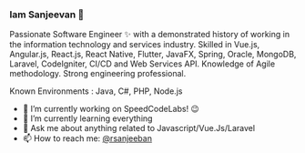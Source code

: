 ### Iam Sanjeevan 👋

Passionate Software Engineer ✨ with a demonstrated history of working in the information technology and services industry. Skilled in Vue.js, Angular.js, React.js, React Native, Flutter, JavaFX, Spring, Oracle, MongoDB, Laravel, CodeIgniter, CI/CD and Web Services API. Knowledge of Agile methodology. Strong engineering professional.

Known Environments : Java, C#, PHP, Node.js 

- 🔭 I’m currently working on SpeedCodeLabs! :wink: 
- 🌱 I’m currently learning everything
- 💬 Ask me about anything related to Javascript/Vue.Js/Laravel
- 📫 How to reach me: [@rsanjeeban](https://www.linkedin.com/in/rsanjeevan)


<!-- 📕 Latest Blog Posts -->
<!-- BLOG-POST-LIST:START -->
<!-- BLOG-POST-LIST:END -->
